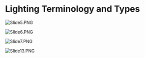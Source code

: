 # Lighting Terminology and Types

<p><img id="18942" src="https://vertexschool.instructure.com/courses/303/files/18942/preview?verifier=uF2KH7O1SMQz44Fnx9wHh4Cq5pbAe0q9fgjqN8bt" alt="Slide5.PNG" data-api-endpoint="https://vertexschool.instructure.com/api/v1/courses/303/files/18942" data-api-returntype="File"></p>
<p><img id="18943" src="https://vertexschool.instructure.com/courses/303/files/18943/preview?verifier=THdRHntDqQO5kWfvCYJNvb01y2JYJlRFDAALmnTV" alt="Slide6.PNG" data-api-endpoint="https://vertexschool.instructure.com/api/v1/courses/303/files/18943" data-api-returntype="File"></p>
<p><img id="18944" src="https://vertexschool.instructure.com/courses/303/files/18944/preview?verifier=TiTZN6uPPWRBbP6O8qr14FZbLxxl8cwcT0OWG5CH" alt="Slide7.PNG" data-api-endpoint="https://vertexschool.instructure.com/api/v1/courses/303/files/18944" data-api-returntype="File"></p>
<p><img id="18950" src="https://vertexschool.instructure.com/courses/303/files/18950/preview?verifier=taLbwamRWnOKsJ3FQC0JrzmVosSLPNMvIan1mlzS" alt="Slide13.PNG" data-api-endpoint="https://vertexschool.instructure.com/api/v1/courses/303/files/18950" data-api-returntype="File"></p>
<p>&nbsp;</p>